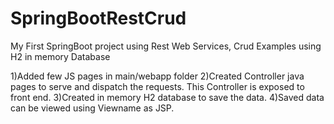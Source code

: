 # SpringBootRestCrud
My First SpringBoot project using Rest Web Services, Crud Examples using H2 in memory Database

1)Added few JS pages in main/webapp folder
2)Created Controller java pages to serve and dispatch the requests. This Controller is exposed to front end.
3)Created in memory H2 database to save the data.
4)Saved data can be viewed using Viewname as JSP.
